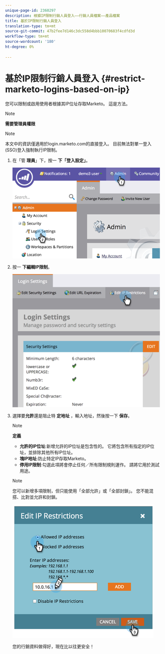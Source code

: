 ```yaml
---
unique-page-id: 2360297
description: 根據IP限制行銷人員登入——行銷人員檔案——產品檔案
title: 基於IP限制行銷人員登入
translation-type: tm+mt
source-git-commit: 47b2fee7d146c3dc558d4bbb10070683f4cdfd3d
workflow-type: tm+mt
source-wordcount: '180'
ht-degree: 0%

---
```



# 基於IP限制行銷人員登入 {#restrict-marketo-logins-based-on-ip}

您可以限制或啟用使用者根據其IP位址存取Marketo。 這是方法。

>[!NOTE]
>
>**需要管理員權限**

>[!NOTE]
>
>本文中的資訊僅適用於login.marketo.com的直接登入。 目前無法對單一登入(SSO)登入強制執行IP限制。

1. 在「管 **理員**」下，按一 **下「登入設定」**。

   ![](assets/image2014-9-16-12-3a57-3a56.png)

1. 按一 **下編輯IP限制**。

   ![](assets/image2014-9-16-12-3a58-3a13.png)

1. 選擇要**允許**還是阻止特 **定地址** ，輸入地址，然後按一下 **保存**。

   >[!NOTE]
   >
   >**定義**
   >
   >    
   >    
   >    * **允許的IP位址**:新增允許的IP位址是包含性的。 它將包含所有指定的IP位址，並排除其他所有IP位址。
   >    * **塊IP地址**:防止特定IP存取Marketo。
   >    * **停用IP限制**:勾選此項將會停止任何／所有限制規則運作。 請將它用於測試用途。


   >[!NOTE]
   >
   >
   >您可以新增多項限制，但只能使用「全部允許」或「全部封鎖」。 您不能混搭、比對並允許和封鎖。

   ![](assets/image2014-9-16-13-3a9-3a40.png)

   您的行銷資料做得好，現在比以往更安全！

